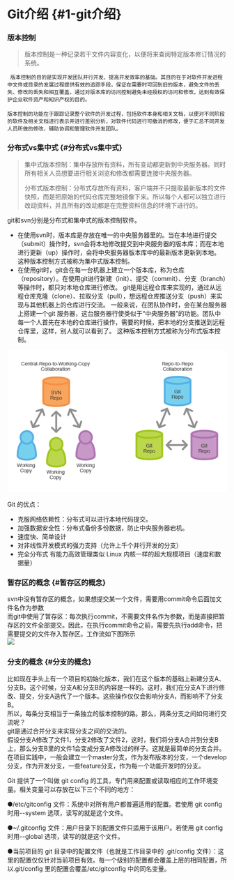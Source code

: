 # Git介绍 {#1-git介绍}

### 版本控制

> 版本控制是一种记录若干文件内容变化，以便将来查阅特定版本修订情况的系统。

```
 版本控制的目的是实现开发团队并行开发、提高开发效率的基础。其目的在于对软件开发进程中文件或目录的发展过程提供有效的追踪手段，保证在需要时可回到旧的版本，避免文件的丢失、修改的丢失和相互覆盖，通过对版本库的访问控制避免未经授权的访问和修改，达到有效保护企业软件资产和知识产权的目的。

版本控制的功能在于跟踪记录整个软件的开发过程，包括软件本身和相关文档，以便对不同阶段的软件及相关文档进行表示并进行差别分析，对软件代码进行可撤消的修改，便于汇总不同开发人员所做的修改，辅助协调和管理软件开发团队。
```

### 分布式vs集中式 {#分布式vs集中式}

> 集中式版本控制：集中存放所有资料，所有变动都更新到中央服务器。同时所有相关人员想要进行相关浏览和修改都需要连接中央服务器。
>
> 分布式版本控制：分布式存放所有资料，客户端并不只提取最新版本的文件快照，而是把原始的代码仓库完整地镜像下来。所以每个人都可以独立进行改动资料，并且所有的改动都是在完整资料信息的环境下进行的。

git和svn分别是分布式和集中式的版本控制软件。

* 在使用svn时，版本库是存放在唯一的中央服务器里的。当在本地进行提交（submit）操作时，svn会将本地修改提交到中央服务器的版本库；而在本地进行更新（up）操作时，会将中央服务器版本库中的最新版本更新到本地。 这种版本控制方式被称为集中式版本控制。
* 在使用git时，git会在每一台机器上建立一个版本库，称为仓库（repository）。在使用git进行新建（init）、提交（commit）、分支（branch）等操作时，都只对本地仓库进行修改。 git是用远程仓库来实现的，通过从远程仓库克隆（clone）、拉取分支（pull），想远程仓库推送分支（push）来实现与其他机器上的仓库进行交流。 一般来说，在团队协作时，会在某台服务器上搭建一个git 服务器，这台服务器行使类似于“中央服务器”的功能。团队中每一个人首先在本地的仓库进行操作，需要的时候，把本地的分支推送到远程仓库里，这样，别人就可以看到了。 这种版本控制方式被称为分布式版本控制。

![](/assets/import.png)

Git 的优点：

* 克服网络依赖性：分布式可以进行本地代码提交。
* 加强数据安全性：分布式备份多份数据，防止中央服务器宕机。
* 速度快、简单设计
* 对非线性开发模式的强力支持（允许上千个并行开发的分支）
* 完全分布式 有能力高效管理类似 Linux 内核一样的超大规模项目（速度和数据量）

### 暂存区的概念 {#暂存区的概念}

svn中没有暂存区的概念，如果想提交某一个文件，需要用commit命令后面加文件名作为参数  
而git中使用了暂存区：每次执行commit，不需要文件名作为参数，而是直接把暂存区的文件全部提交。因此，在执行commit命令之前，需要先执行add命令，把需要提交的文件存入暂存区。工作流如下图所示  
![](https://albertlin1102.gitbooks.io/sc_git_guide/content/part1/trees.png)

### 分支的概念 {#分支的概念}

比如现在手头上有一个项目的初始化版本，我们在这个版本的基础上新建分支A、分支B。这个时候，分支A和分支B的内容是一样的。这时，我们在分支A下进行修改、提交，分支A迭代了一个版本。这些操作仅仅会影响分支A，而影响不了分支B。  
所以，每条分支相当于一条独立的版本控制的路。那么，两条分支之间如何进行交流呢？  
git是通过合并分支来实现分支之间的交流的。  
假设分支A修改了文件1，分支2修改了文件2，这时，我们将分支A合并到分支B上，那么分支B里的文件1会变成分支A修改过的样子。这就是最简单的分支合并。  
在项目实践中，一般会建立一个master分支，作为发布版本的分支，一个develop分支，作为开发分支，一些feature分支，作为每一个功能开发时的分支。







Git 提供了一个叫做 git config 的工具，专门用来配置或读取相应的工作环境变量。相关变量可以存放在以下三个不同的地方：

●/etc/gitconfig 文件：系统中对所有用户都普遍适用的配置。若使用 git config 时用--system 选项，读写的就是这个文件。

●~/.gitconfig 文件：用户目录下的配置文件只适用于该用户。若使用 git config 时用--global 选项，读写的就是这个文件。

●当前项目的 git 目录中的配置文件（也就是工作目录中的 .git/config 文件）：这里的配置仅仅针对当前项目有效。每一个级别的配置都会覆盖上层的相同配置，所以.git/config 里的配置会覆盖/etc/gitconfig 中的同名变量。

